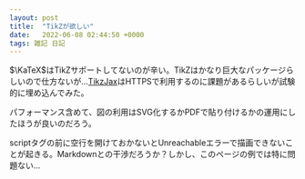 ```yaml
---
layout: post
title:  "TikZが欲しい"
date:   2022-06-08 02:44:50 +0000
tags: 雑記 日記
---
```


$\KaTeX$はTikZサポートしてないのが辛い。TikZはかなり巨大なパッケージらしいので仕方ないが...[TikzJax](https://tikzjax.com/)はHTTPSで利用するのに課題があるらしいが試験的に埋め込んでみた。

<script type="text/tikz">
\begin{tikzpicture}
  \draw (0,0) circle (1in);
\end{tikzpicture}
</script>

パフォーマンス含めて、図の利用はSVG化するかPDFで貼り付けるかの運用にしたほうが良いのだろう。

scriptタグの前に空行を開けておかないとUnreachableエラーで描画できないことが起きる。Markdownとの干渉だろうか？しかし、このページの例では特に問題ない...
